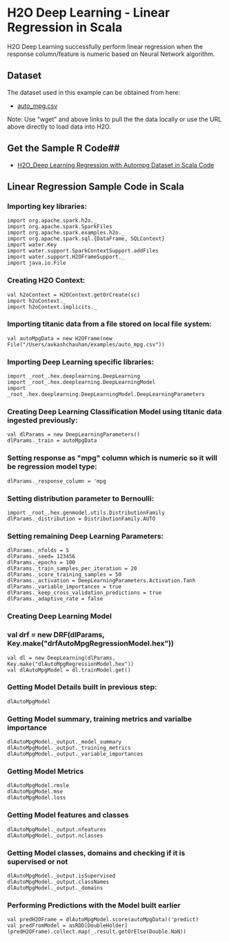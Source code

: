 # H2O Deep Learning - Linear Regression in Scala # 

H2O Deep Learning successfully perform linear regression when the response column/feature is numeric based on Neural Network algorithm. 

## Dataset ##
The dataset used in this example can be obtained from here:
 - [auto_mpg.csv](https://raw.githubusercontent.com/Avkash/mldl/master/data/auto_mpg.csv)

Note: Use "wget" and above links to pull the the data locally or use the URL above directly to load data into H2O.
  
## Get the Sample R Code##
  - [H2O_Deep Learning Regression with Autompg Dataset in Scala Code](https://github.com/Avkash/mldl/blob/master/code/scala/H2O_DeepLearning_Autompg.scala)
  
  
## Linear Regression Sample Code in Scala ##

### Importing key libraries:
```
import org.apache.spark.h2o._
import org.apache.spark.SparkFiles
import org.apache.spark.examples.h2o._
import org.apache.spark.sql.{DataFrame, SQLContext}
import water.Key
import water.support.SparkContextSupport.addFiles
import water.support.H2OFrameSupport._
import java.io.File
```

### Creating H2O Context:
```
val h2oContext = H2OContext.getOrCreate(sc)
import h2oContext._
import h2oContext.implicits._
```

### Importing titanic data from a file stored on local file system:
```
val autoMpgData = new H2OFrame(new File("/Users/avkashchauhan/examples/auto_mpg.csv"))
```

### Importing Deep Learning specific libraries:
```
import _root_.hex.deeplearning.DeepLearning
import _root_.hex.deeplearning.DeepLearningModel
import _root_.hex.deeplearning.DeepLearningModel.DeepLearningParameters
```

### Creating Deep Learning Classification Model using titanic data ingested previously:
```
val dlParams = new DeepLearningParameters()
dlParams._train = autoMpgData
```

### Setting response as "mpg" column which is numeric so it will be regression model type:
```
dlParams._response_column = 'mpg
```

### Setting distribution parameter to Bernoulli:
```
import _root_.hex.genmodel.utils.DistributionFamily
dlParams._distribution = DistributionFamily.AUTO
```

### Setting remaining Deep Learning Parameters:
```
dlParams._nfolds = 5
dlParams._seed= 123456
dlParams._epochs = 100
dlParams._train_samples_per_iteration = 20
dlParams._score_training_samples = 50
dlParams._activation = DeepLearningParameters.Activation.Tanh
dlParams._variable_importances = true
dlParams._keep_cross_validation_predictions = true
dlParams._adaptive_rate = false
```

### Creating Deep Learning Model 
### val drf = new DRF(dlParams, Key.make("drfAutoMpgRegressionModel.hex"))
```
val dl = new DeepLearning(dlParams, Key.make("dlAutoMpgRegressionModel.hex"))
val dlAutoMpgModel = dl.trainModel.get()
```

### Getting Model Details built in previous step:
```
dlAutoMpgModel
```

### Getting Model summary, training metrics and varialbe importance
```
dlAutoMpgModel._output._model_summary
dlAutoMpgModel._output._training_metrics
dlAutoMpgModel._output._variable_importances
```

### Getting Model Metrics
```
dlAutoMpgModel.rmsle
dlAutoMpgModel.mse
dlAutoMpgModel.loss
```

### Getting Model features and classes
```
dlAutoMpgModel._output.nfeatures
dlAutoMpgModel._output.nclasses
```

### Getting Model classes, domains and checking if it is supervised or not
```
dlAutoMpgModel._output.isSupervised
dlAutoMpgModel._output.classNames
dlAutoMpgModel._output._domains
```

### Performing Predictions with the Model built earlier
```
val predH2OFrame = dlAutoMpgModel.score(autoMpgData)('predict)
val predFromModel = asRDD[DoubleHolder](predH2OFrame).collect.map(_.result.getOrElse(Double.NaN))
```




